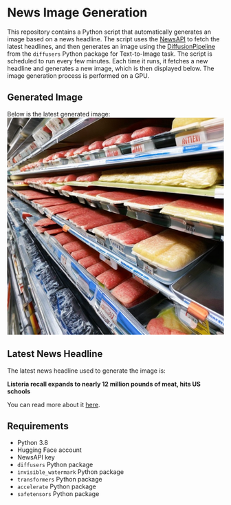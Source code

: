 # News Image Generation
This repository contains a Python script that automatically generates an image based on a news headline. The script uses the [NewsAPI](https://newsapi.org/) to fetch the latest headlines, and then generates an image using the [DiffusionPipeline](https://github.com/huggingface/diffusers) from the `diffusers` Python package for Text-to-Image task.
The script is scheduled to run every few minutes. Each time it runs, it fetches a new headline and generates a new image, which is then displayed below. The image generation process is performed on a GPU.

## Generated Image
Below is the latest generated image:
![Generated Image](image.png)

## Latest News Headline
The latest news headline used to generate the image is:

**Listeria recall expands to nearly 12 million pounds of meat, hits US schools**

You can read more about it [here](https://news.google.com/rss/articles/CBMigAFBVV95cUxNVUprQlR6dTZpVV9GVlZ4dzQ4cGJ2dlREb3RRT2kxZmxHSUp2QkxPY3FvOVRzVVRua2pneHFYZk90VGZwSGFTY3NrOE5YcFJ1NlEzeTZ2TjdpSm4wT2phNTM5QVp5dnpwNDFBc3RicUtqRGRWZTh5U3RocktndUxFWg?oc=5).

## Requirements
- Python 3.8
- Hugging Face account
- NewsAPI key
- `diffusers` Python package
- `invisible_watermark` Python package
- `transformers` Python package
- `accelerate` Python package
- `safetensors` Python package
